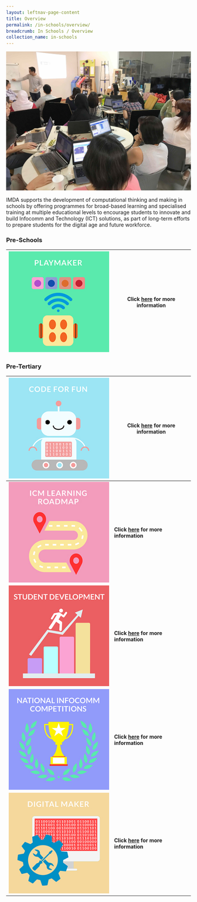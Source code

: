 ```yaml
---
layout: leftnav-page-content
title: Overview
permalink: /in-schools/overview/
breadcrumb: In Schools / Overview
collection_name: in-schools
---
```

![In Schools Overview](/images/in-schools/overview/in-schools-overview.jpg)

IMDA supports the development of computational thinking and making in schools by offering programmes for broad-based learning and specialised training at multiple educational levels to encourage students to innovate and build Infocomm and Technology (ICT) solutions, as part of long-term efforts to prepare students for the digital age and future workforce.

### Pre-Schools

| ![code for fun](/images/in-schools/overview/Playmaker_Icon.jpg)  |  Click [here](https://isomer-dlp-staging.netlify.com/in-schools/code-for-fun/overview/) for more information |
|---|---|

### Pre-Tertiary

| ![code for fun](/images/in-schools/overview/Code_For_Fun_Icon_V2.jpg)  |  Click [here](https://isomer-dlp-staging.netlify.com/in-schools/code-for-fun/overview/) for more information |
|---|---|
| ![code for fun](/images/in-schools/overview/ICM_Icon_V2.jpg)  | **Click [here](https://isomer-dlp-staging.netlify.com/in-schools/icm-learning-roadmap/) for more information** |
|  ![code for fun](/images/in-schools/overview/Student_Development_Icon_V2.jpg)  |  **Click [here](https://isomer-dlp-staging.netlify.com/in-schools/student-development/) for more information** | 
|  ![code for fun](/images/in-schools/overview/National_Infocomm_Icon_V2.jpg) | **Click [here](https://isomer-dlp-staging.netlify.com/in-schools/national-infocomm-competitions/) for more information** |
| ![code for fun](/images/in-schools/overview/Digital_Maker_Icon_V2.jpg)  |  **Click [here](https://isomer-dlp-staging.netlify.com/in-schools/digital-maker/overview/) for more information** |
